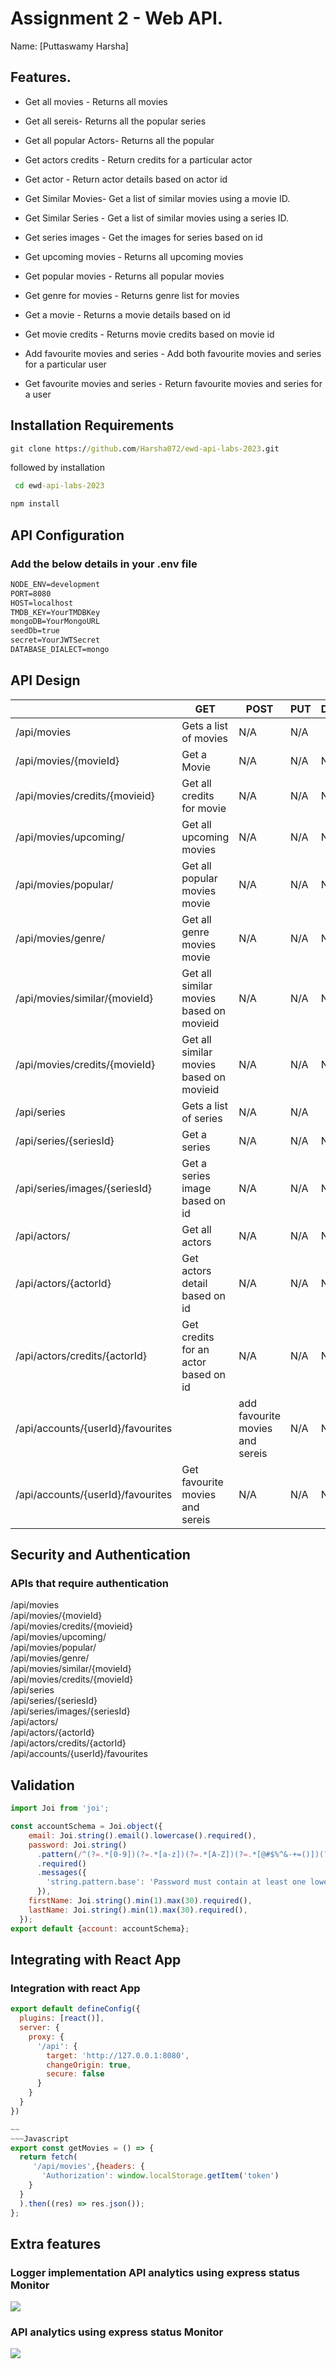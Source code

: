 # Assignment 2 - Web API.

Name: [Puttaswamy Harsha]

## Features.


 + Get all movies - Returns all movies

 + Get all sereis- Returns all the popular series

 + Get all popular Actors- Returns all the popular 

 + Get actors credits - Return credits for a particular actor

 + Get actor - Return actor details based on actor id

 + Get Similar Movies-  Get a list of similar movies using a movie ID. 

 + Get Similar Series -  Get a list of similar movies using a series ID.

 + Get series images - Get the images for series based on id

 + Get upcoming movies - Returns all upcoming movies 

 + Get popular movies - Returns all popular movies 

 + Get genre for movies - Returns genre list for movies 

 + Get a movie - Returns a movie details based on id 

 + Get movie credits - Returns movie credits based on movie id 

 + Add favourite movies and series - Add both favourite movies and series for a particular user

+ Get favourite movies and series - Return favourite movies and series for a user

## Installation Requirements



```cmd
git clone https://github.com/Harsha072/ewd-api-labs-2023.git
```

followed by installation

```cmd
 cd ewd-api-labs-2023

```
```cmd
npm install

```



## API Configuration

### Add the below details in your .env file

```bat
NODE_ENV=development
PORT=8080
HOST=localhost
TMDB_KEY=YourTMDBKey
mongoDB=YourMongoURL
seedDb=true
secret=YourJWTSecret
DATABASE_DIALECT=mongo
```


## API Design


|  |  GET | POST | PUT | DELETE
| -- | -- | -- | -- | -- 
| /api/movies |Gets a list of movies | N/A | N/A |
| /api/movies/{movieId} | Get a Movie | N/A | N/A | N/A
| /api/movies/credits/{movieid} | Get all credits for movie | N/A | N/A | N/A  
| /api/movies/upcoming/ | Get all upcoming movies | N/A | N/A | N/A  
| /api/movies/popular/ | Get all popular movies movie | N/A | N/A | N/A  
| /api/movies/genre/ | Get all genre movies movie | N/A | N/A | N/A 
| /api/movies/similar/{movieId} | Get all similar movies based on  movieid | N/A | N/A | N/A
| /api/movies/credits/{movieId} | Get all similar movies based on  movieid | N/A | N/A | N/A
| /api/series |Gets a list of series | N/A | N/A |   
| /api/series/{seriesId} | Get a series | N/A | N/A | N/A
| /api/series/images/{seriesId} | Get a series image based on id | N/A | N/A | N/A
| /api/actors/ | Get all actors | N/A | N/A | N/A
| /api/actors/{actorId} | Get actors detail based on id | N/A | N/A | N/A
| /api/actors/credits/{actorId} | Get credits for an actor based on id | N/A | N/A | N/A
| /api/accounts/{userId}/favourites |  | add favourite movies and sereis | N/A | N/A
| /api/accounts/{userId}/favourites | Get favourite movies and sereis | N/A | N/A | N/A



## Security and Authentication
### APIs that require authentication
/api/movies <br>
/api/movies/{movieId} <br>
/api/movies/credits/{movieid} <br>
/api/movies/upcoming/ <br>
/api/movies/popular/ <br>
 /api/movies/genre/ <br>
 /api/movies/similar/{movieId} <br>
 /api/movies/credits/{movieId} <br>
 /api/series <br>
  /api/series/{seriesId} <br>
  /api/series/images/{seriesId} <br>
  /api/actors/ <br>
   /api/actors/{actorId} <br>
   /api/actors/credits/{actorId} <br>
    /api/accounts/{userId}/favourites <br>
    
## Validation

~~~Javascript
import Joi from 'joi';

const accountSchema = Joi.object({
    email: Joi.string().email().lowercase().required(),
    password: Joi.string()
      .pattern(/^(?=.*[0-9])(?=.*[a-z])(?=.*[A-Z])(?=.*[@#$%^&-+=()])(?=\S+$).{7,20}$/)
      .required()
      .messages({
        'string.pattern.base': 'Password must contain at least one lowercase letter, one uppercase letter, one numeric digit, and one special character',
      }),
    firstName: Joi.string().min(1).max(30).required(),
    lastName: Joi.string().min(1).max(30).required(),
  });
export default {account: accountSchema};
~~~


## Integrating with React App

### Integration with react App
~~~Javascript
export default defineConfig({
  plugins: [react()],
  server: {
    proxy: {
      '/api': {
        target: 'http://127.0.0.1:8080',
        changeOrigin: true,
        secure: false
      }
    }
  }
})

~~
~~~Javascript
export const getMovies = () => {
  return fetch(
     '/api/movies',{headers: {
       'Authorization': window.localStorage.getItem('token')
    }
  }
  ).then((res) => res.json());
};

~~~

## Extra features

### Logger implementation  API analytics using express status Monitor
![][image1]

### API analytics using express status Monitor
![][image2]



[image1]: ./images/enterpise.jpg
[image2]: ./images/expressstatus.jpg
